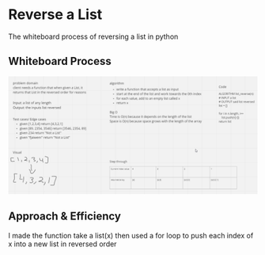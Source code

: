# Reverse a List
The whiteboard process of reversing a list in python

## Whiteboard Process

![whiteboard](./wb-array-reverse.png)

## Approach & Efficiency
I made the function take a list(x) then used a for loop to push each index of x into a new list in reversed order
